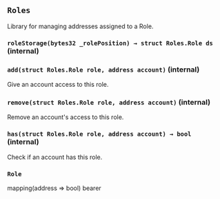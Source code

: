 ## `Roles`



Library for managing addresses assigned to a Role.


### `roleStorage(bytes32 _rolePosition) → struct Roles.Role ds` (internal)





### `add(struct Roles.Role role, address account)` (internal)



Give an account access to this role.

### `remove(struct Roles.Role role, address account)` (internal)



Remove an account's access to this role.

### `has(struct Roles.Role role, address account) → bool` (internal)



Check if an account has this role.




### `Role`


mapping(address => bool) bearer



